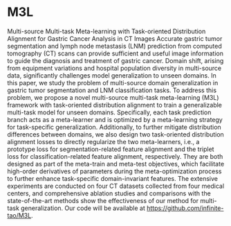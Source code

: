 # M3L
Multi-source Multi-task Meta-learning with Task-oriented Distribution Alignment for Gastric Cancer Analysis in CT Images
Accurate gastric tumor segmentation and lymph node metastasis (LNM) prediction from computed tomography (CT) scans can provide sufficient and useful image information to guide the diagnosis and treatment of gastric cancer. Domain shift, arising from equipment variations and hospital population diversity in multi-source data, significantly challenges model generalization to unseen domains. In this paper, we study the problem of multi-source domain generalization in gastric tumor segmentation and LNM classification tasks. To address this problem, we propose a novel multi-source multi-task meta-learning (M3L) framework with task-oriented distribution alignment to train a generalizable multi-task model for unseen domains. Specifically, each task prediction branch acts as a meta-learner and is optimized by a meta-learning strategy for task-specific generalization. Additionally, to further mitigate distribution differences between domains, we also design two task-oriented distribution alignment losses to directly regularize the two meta-learners, i.e., a prototype loss for segmentation-related feature alignment and the triplet loss for classification-related feature alignment, respectively. They are both designed as part of the meta-train and meta-test objectives, which facilitate high-order derivatives of parameters during the meta-optimization process to further enhance task-specific domain-invariant features. The extensive experiments are conducted on four CT datasets collected from four medical centers, and comprehensive ablation studies and comparisons with the state-of-the-art methods show the effectiveness of our method for multi-task generalization. Our code will be available at https://github.com/infinite-tao/M3L.
